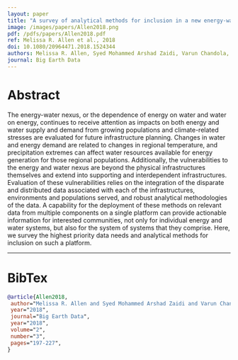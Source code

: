 ```yaml
---
layout: paper
title: "A survey of analytical methods for inclusion in a new energy-water nexus knowledge discovery framework"
image: /images/papers/Allen2018.png
pdf: /pdfs/papers/Allen2018.pdf
ref: Melissa R. Allen et al., 2018
doi: 10.1080/20964471.2018.1524344
authors: Melissa R. Allen, Syed Mohammed Arshad Zaidi, Varun Chandola, April M. Morton, Christa M. Brelsford, Ryan A. McManamay, Binita KC, Jibonananda Sanyal, Robert N. Stewart and Budhendra L. Bhaduri
journal: Big Earth Data
---
```


# Abstract

The energy-water nexus, or the dependence of energy on water and water on energy, continues to receive attention as impacts on both energy and water supply and demand from growing populations and climate-related stresses are evaluated for future infrastructure planning. Changes in water and energy demand are related to changes in regional temperature, and precipitation extremes can affect water resources available for energy generation for those regional populations. Additionally, the vulnerabilities to the energy and water nexus are beyond the physical infrastructures themselves and extend into supporting and interdependent infrastructures. Evaluation of these vulnerabilities relies on the integration of the disparate and distributed data associated with each of the infrastructures, environments and populations served, and robust analytical methodologies of the data. A capability for the deployment of these methods on relevant data from multiple components on a single platform can provide actionable information for interested communities, not only for individual energy and water systems, but also for the system of systems that they comprise. Here, we survey the highest priority data needs and analytical methods for inclusion on such a platform. 

---

# BibTex

```bibtex
@article{Allen2018,
 author="Melissa R. Allen and Syed Mohammed Arshad Zaidi and Varun Chandola and April M. Morton and Christa M. Brelsford and Ryan A. McManamay and Binita KC and Jibonananda Sanyal and Robert N. Stewart and Budhendra L. Bhaduri",
 year="2018",
 journal="Big Earth Data",
 year="2018",
 volume="2",
 number="3",
 pages="197-227",
}
```

